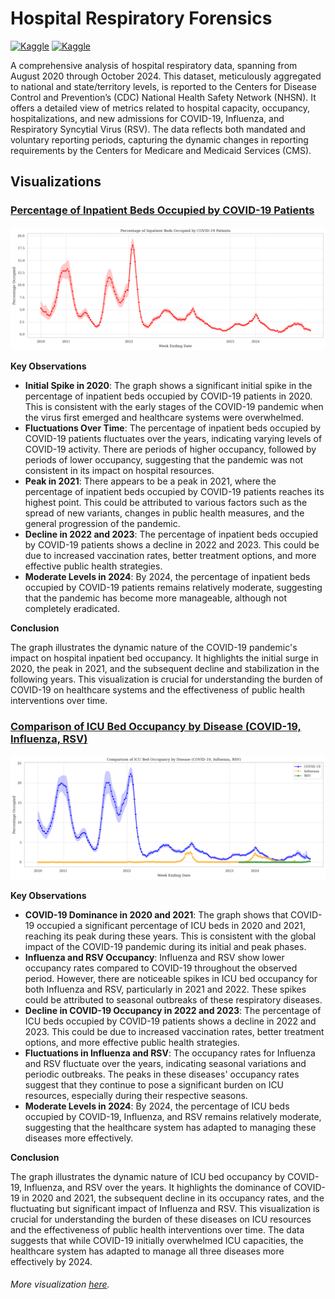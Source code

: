 # Hospital Respiratory Forensics


[![Kaggle](https://img.shields.io/badge/Kaggle:_Dataset-000000?style=for-the-badge&logo=Kaggle&logoColor=white)](https://www.kaggle.com/datasets/noeyislearning/weekly-hospital-respiratory-data-and-metrics)
[![Kaggle](https://img.shields.io/badge/Kaggle:_Notebook-000000?style=for-the-badge&logo=Kaggle&logoColor=white)](https://www.kaggle.com/code/noeyislearning/hospital-respiratory-forensics)


A comprehensive analysis of hospital respiratory data, spanning from August 2020 through October 2024. This dataset, meticulously aggregated to national and state/territory levels, is reported to the Centers for Disease Control and Prevention’s (CDC) National Health Safety Network (NHSN). It offers a detailed view of metrics related to hospital capacity, occupancy, hospitalizations, and new admissions for COVID-19, Influenza, and Respiratory Syncytial Virus (RSV). The data reflects both mandated and voluntary reporting periods, capturing the dynamic changes in reporting requirements by the Centers for Medicare and Medicaid Services (CMS).

## Visualizations

### [Percentage of Inpatient Beds Occupied by COVID-19 Patients](https://www.kaggle.com/code/noeyislearning/hospital-respiratory-forensics/notebook#Percentage-of-Inpatient-Beds-Occupied-by-COVID-19-Patients)

![Percentage of Inpatient Beds Occupied by COVID-19 Patients](assets/img/viz1.png)

**Key Observations**

- **Initial Spike in 2020**: The graph shows a significant initial spike in the percentage of inpatient beds occupied by COVID-19 patients in 2020. This is consistent with the early stages of the COVID-19 pandemic when the virus first emerged and healthcare systems were overwhelmed.
- **Fluctuations Over Time**: The percentage of inpatient beds occupied by COVID-19 patients fluctuates over the years, indicating varying levels of COVID-19 activity. There are periods of higher occupancy, followed by periods of lower occupancy, suggesting that the pandemic was not consistent in its impact on hospital resources.
- **Peak in 2021**: There appears to be a peak in 2021, where the percentage of inpatient beds occupied by COVID-19 patients reaches its highest point. This could be attributed to various factors such as the spread of new variants, changes in public health measures, and the general progression of the pandemic.
- **Decline in 2022 and 2023**: The percentage of inpatient beds occupied by COVID-19 patients shows a decline in 2022 and 2023. This could be due to increased vaccination rates, better treatment options, and more effective public health strategies.
- **Moderate Levels in 2024**: By 2024, the percentage of inpatient beds occupied by COVID-19 patients remains relatively moderate, suggesting that the pandemic has become more manageable, although not completely eradicated.

**Conclusion**

The graph illustrates the dynamic nature of the COVID-19 pandemic's impact on hospital inpatient bed occupancy. It highlights the initial surge in 2020, the peak in 2021, and the subsequent decline and stabilization in the following years. This visualization is crucial for understanding the burden of COVID-19 on healthcare systems and the effectiveness of public health interventions over time.

### [Comparison of ICU Bed Occupancy by Disease (COVID-19, Influenza, RSV)](https://www.kaggle.com/code/noeyislearning/hospital-respiratory-forensics/notebook#Comparison-of-ICU-Bed-Occupancy-by-Disease-(COVID-19,-Influenza,-RSV))

![Comparison of ICU Bed Occupancy by Disease (COVID-19, Influenza, RSV)](assets/img/viz2.png)

**Key Observations**

- **COVID-19 Dominance in 2020 and 2021**: The graph shows that COVID-19 occupied a significant percentage of ICU beds in 2020 and 2021, reaching its peak during these years. This is consistent with the global impact of the COVID-19 pandemic during its initial and peak phases.
- **Influenza and RSV Occupancy**: Influenza and RSV show lower occupancy rates compared to COVID-19 throughout the observed period. However, there are noticeable spikes in ICU bed occupancy for both Influenza and RSV, particularly in 2021 and 2022. These spikes could be attributed to seasonal outbreaks of these respiratory diseases.
- **Decline in COVID-19 Occupancy in 2022 and 2023**: The percentage of ICU beds occupied by COVID-19 patients shows a decline in 2022 and 2023. This could be due to increased vaccination rates, better treatment options, and more effective public health strategies.
- **Fluctuations in Influenza and RSV**: The occupancy rates for Influenza and RSV fluctuate over the years, indicating seasonal variations and periodic outbreaks. The peaks in these diseases' occupancy rates suggest that they continue to pose a significant burden on ICU resources, especially during their respective seasons.
- **Moderate Levels in 2024**: By 2024, the percentage of ICU beds occupied by COVID-19, Influenza, and RSV remains relatively moderate, suggesting that the healthcare system has adapted to managing these diseases more effectively.

**Conclusion**

The graph illustrates the dynamic nature of ICU bed occupancy by COVID-19, Influenza, and RSV over the years. It highlights the dominance of COVID-19 in 2020 and 2021, the subsequent decline in its occupancy rates, and the fluctuating but significant impact of Influenza and RSV. This visualization is crucial for understanding the burden of these diseases on ICU resources and the effectiveness of public health interventions over time. The data suggests that while COVID-19 initially overwhelmed ICU capacities, the healthcare system has adapted to manage all three diseases more effectively by 2024.

###### More visualization [here](https://www.kaggle.com/code/noeyislearning/hospital-respiratory-forensics/notebook).